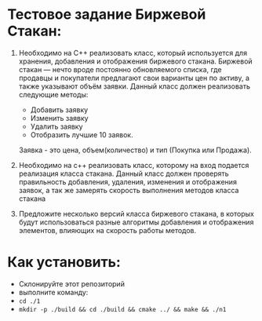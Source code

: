 # Тестовое задание Биржевой Стакан:

1. Необходимо на C++ реализовать класс, который используется для хранения, добавления
   и отображения биржевого стакана.
   Биржевой стакан — нечто вроде постоянно обновляемого списка, где продавцы и
   покупатели предлагают свои варианты цен по активу, а также указывают объём заявки.
   Данный класс должен реализовать следующие методы:
    - Добавить заявку
    - Изменить заявку
    - Удалить заявку
    - Отобразить лучшие 10 заявок.

   Заявка - это цена, объем(количество) и тип (Покупка или Продажа).

2. Необходимо на с++ реализовать класс, которому на вход подается реализация класса
   стакана. Данный класс должен проверять правильность добавления, удаления, изменения
   и отображения заявок, а так же замерять скорость выполнения методов класса стакана
3. Предложите несколько версий класса биржевого стакана, в которых будут
   использоваться разные алгоритмы добавления и отображения элементов, влияющих на
   скорость работы методов.

# Как установить:

- Склонируйте этот репозиторий
- выполните команду:
- `cd ./1`
- `mkdir -p ./build && cd ./build && cmake ../ && make && ./n1`

